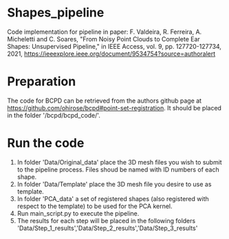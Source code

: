 # Shapes_pipeline

Code implementation for pipeline in paper:
F. Valdeira, R. Ferreira, A. Micheletti and C. Soares, "From Noisy Point Clouds to Complete Ear Shapes: Unsupervised Pipeline," in IEEE Access, vol. 9, pp. 127720-127734, 2021, 
https://ieeexplore.ieee.org/document/9534754?source=authoralert

# Preparation
The code for BCPD can be retrieved from the authors github page at https://github.com/ohirose/bcpd#point-set-registration. It should be placed in the folder '/bcpd/bcpd_code/'.

# Run the code

1. In folder 'Data/Original_data' place the 3D mesh files you wish to submit to the pipeline process. Files shoud be named with ID numbers of each shape.
2. In folder 'Data/Template' place the 3D mesh file you desire to use as template.
3. In folder 'PCA_data' a set of registered shapes (also registered with respect to the template) to be used for the PCA kernel.
4. Run main_script.py to execute the pipeline.
5. The results for each step will be placed in the following folders 'Data/Step_1_results','Data/Step_2_results','Data/Step_3_results'
